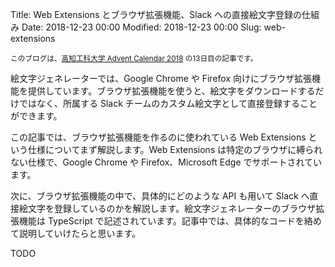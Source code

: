 Title: Web Extensions とブラウザ拡張機能、Slack への直接絵文字登録の仕組み
Date: 2018-12-23 00:00
Modified: 2018-12-23 00:00
Slug: web-extensions

<!--
<a href="{filename}/20181127_ignited.md">
  <img src="{static}/images/20181127/thumbnail.png" width="300" height="130" alt="Pelican x Firebase Hosting">
</a>
-->

<small>このブログは、<a href="https://adventar.org/calendars/2959" target="_blank">高知工科大学 Advent Calendar 2018</a> の13日目の記事です。</small>

絵文字ジェネレーターでは、Google Chrome や Firefox 向けにブラウザ拡張機能を提供しています。ブラウザ拡張機能を使うと、絵文字をダウンロードするだけではなく、所属する Slack チームのカスタム絵文字として直接登録することができます。

この記事では、ブラウザ拡張機能を作るのに使われている Web Extensions という仕様についてまず解説します。Web Extensions は特定のブラウザに縛られない仕様で、Google Chrome や Firefox、Microsoft Edge でサポートされています。

次に、ブラウザ拡張機能の中で、具体的にどのような API も用いて Slack へ直接絵文字を登録しているのかを解説します。絵文字ジェネレーターのブラウザ拡張機能は TypeScript で記述されています。記事中では、具体的なコードを絡めて説明していけたらと思います。

<!-- PELICAN_END_SUMMARY -->

TODO
